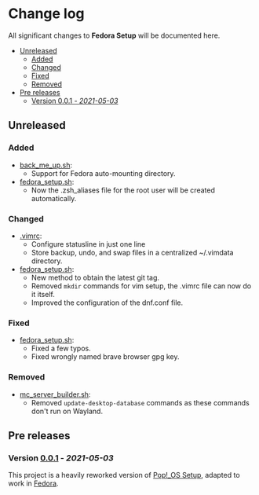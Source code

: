 # Change log

All significant changes to **Fedora Setup** will be documented here.

- [Unreleased](#unreleased)
  - [Added](#added)
  - [Changed](#changed)
  - [Fixed](#fixed)
  - [Removed](#removed)
- [Pre releases](#pre-releases)
  - [Version 0.0.1 - *2021-05-03*](#version-001---2021-05-03)

## Unreleased
### Added
- [back_me_up.sh](back_me_up.sh):
  - Support for Fedora auto-mounting directory.
- [fedora_setup.sh](fedora_setup.sh):
  - Now the .zsh_aliases file for the root user will be created automatically.
### Changed
- [.vimrc](samples/vimrc):
  - Configure statusline in just one line
  - Store backup, undo, and swap files in a centralized ~/.vimdata directory.
- [fedora_setup.sh](fedora_setup.sh):
  - New method to obtain the latest git tag.
  - Removed `mkdir` commands for vim setup, the .vimrc file can now do it itself.
  - Improved the configuration of the dnf.conf file.
### Fixed
- [fedora_setup.sh](fedora_setup.sh):
  - Fixed a few typos.
  - Fixed wrongly named brave browser gpg key.
### Removed
- [mc_server_builder.sh](modules/mc_server_builder.sh):
  - Removed `update-desktop-database` commands as these commands don't run on Wayland.

## Pre releases

### Version [0.0.1](https://github.com/nico-castell/Fedora-Setup/tree/0.0.1) - *2021-05-03*
This project is a heavily reworked version of [Pop!_OS Setup](https://github.com/nico-castell/PopOS-Setup), adapted to work in [Fedora](https://getfedora.org/en/workstation/download/).
